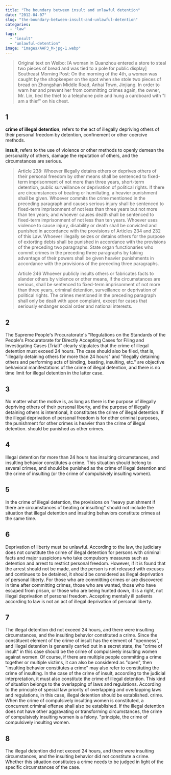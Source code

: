 ```yaml
---
title: "The boundary between insult and unlawful detention"
date: "2012-04-07"
slug: "the-boundary-between-insult-and-unlawful-detention"
categories: 
  - "law"
tags: 
  - "insult"
  - "unlawful-detention"
image: "images/AAP3_M-jpg-1.webp"
---
```


> Original text on Weibo: \[A woman in Quanzhou entered a store to steal two pieces of bread and was tied to a pole for public display\] Southeast Morning Post: On the morning of the 4th, a woman was caught by the shopkeeper on the spot when she stole two pieces of bread on Zhongshan Middle Road, Anhai Town, Jinjiang. In order to warn her and prevent her from committing crimes again, the owner, Mr. Lin, tied the thief to a telephone pole and hung a cardboard with "I am a thief" on his chest.



## 1

**crime of illegal detention**, refers to the act of illegally depriving others of their personal freedom by detention, confinement or other coercive methods.

**insult**, refers to the use of violence or other methods to openly demean the personality of others, damage the reputation of others, and the circumstances are serious.

> Article 238: Whoever illegally detains others or deprives others of their personal freedom by other means shall be sentenced to fixed-term imprisonment of not more than three years, short-term detention, public surveillance or deprivation of political rights. If there are circumstances of beating or humiliating, a heavier punishment shall be given. Whoever commits the crime mentioned in the preceding paragraph and causes serious injury shall be sentenced to fixed-term imprisonment of not less than three years but not more than ten years; and whoever causes death shall be sentenced to fixed-term imprisonment of not less than ten years. Whoever uses violence to cause injury, disability or death shall be convicted and punished in accordance with the provisions of Articles 234 and 232 of this Law. Whoever illegally seizes or detains others for the purpose of extorting debts shall be punished in accordance with the provisions of the preceding two paragraphs. State organ functionaries who commit crimes in the preceding three paragraphs by taking advantage of their powers shall be given heavier punishments in accordance with the provisions of the preceding three paragraphs.
> 
> Article 246 Whoever publicly insults others or fabricates facts to slander others by violence or other means, if the circumstances are serious, shall be sentenced to fixed-term imprisonment of not more than three years, criminal detention, surveillance or deprivation of political rights. The crimes mentioned in the preceding paragraph shall only be dealt with upon complaint, except for cases that seriously endanger social order and national interests.

## 2

The Supreme People's Procuratorate's "Regulations on the Standards of the People's Procuratorate for Directly Accepting Cases for Filing and Investigating Cases (Trial)" clearly stipulates that the crime of illegal detention must exceed 24 hours. The case should also be filed, that is, "illegally detaining others for more than 24 hours" and "illegally detaining others and performing acts of binding, beating, insulting, etc." are objective behavioral manifestations of the crime of illegal detention, and there is no time limit for illegal detention in the latter case.

## 3
No matter what the motive is, as long as there is the purpose of illegally depriving others of their personal liberty, and the purpose of illegally detaining others is intentional, it constitutes the crime of illegal detention. If the illegal deprivation of personal freedom is for other criminal purposes, the punishment for other crimes is heavier than the crime of illegal detention. should be punished as other crimes.

## 4

Illegal detention for more than 24 hours has insulting circumstances, and insulting behavior constitutes a crime. This situation should belong to several crimes, and should be punished as the crime of illegal detention and the crime of insulting (or the crime of compulsively insulting women).

## 5

In the crime of illegal detention, the provisions on "heavy punishment if there are circumstances of beating or insulting" should not include the situation that illegal detention and insulting behaviors constitute crimes at the same time.

## 6

Deprivation of liberty must be unlawful. According to the law, the judiciary does not constitute the crime of illegal detention for persons with criminal facts and major suspicions who take compulsory measures such as detention and arrest to restrict personal freedom. However, if it is found that the arrest should not be made, and the person is not released with excuses and continues to be detained, it should be considered as illegal deprivation of personal liberty. For those who are committing crimes or are discovered in time after committing crimes, those who are wanted, those who have escaped from prison, or those who are being hunted down, it is a right, not illegal deprivation of personal freedom. Accepting mentally ill patients according to law is not an act of illegal deprivation of personal liberty.

## 7

The illegal detention did not exceed 24 hours, and there were insulting circumstances, and the insulting behavior constituted a crime. Since the constituent element of the crime of insult has the element of "openness", and illegal detention is generally carried out in a secret state, the "crime of insult" in this case should be the crime of compulsively insulting women against women. Of course, if there are multiple people committing a crime together or multiple victims, it can also be considered as "open", then "insulting behavior constitutes a crime" may also refer to constituting the crime of insulting. In the case of the crime of insult, according to the judicial interpretation, it must also constitute the crime of illegal detention. This kind of situation belongs to the overlapping of laws and regulations. According to the principle of special law priority of overlapping and overlapping laws and regulations, in this case, illegal detention should be established. crime. When the crime of compulsively insulting women is constituted, a concurrent criminal offense shall also be established. If the illegal detention does not have other aggravating or transforming circumstances, the crime of compulsively insulting women is a felony. "principle, the crime of compulsively insulting women.

## 8

The illegal detention did not exceed 24 hours, and there were insulting circumstances, and the insulting behavior did not constitute a crime. Whether this situation constitutes a crime needs to be judged in light of the specific circumstances of the case.
